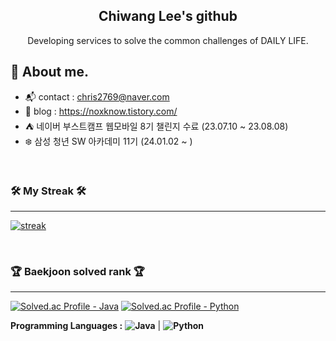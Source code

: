 <div align="center">
  
<h2> Chiwang Lee's github <a target="_blank" rel="noopener noreferrer" href="https://camo.githubusercontent.com/e8e7b06ecf583bc040eb60e44eb5b8e0ecc5421320a92929ce21522dbc34c891/68747470733a2f2f6d656469612e67697068792e636f6d2f6d656469612f6876524a434c467a6361737252346961377a2f67697068792e676966"></a> </h2> 
  
  Developing services to solve the common challenges of DAILY LIFE. <br>
  
</div>
  
</div>

## 💬 About me.
- :mailbox_with_mail: contact : chris2769@naver.com
- :city_sunrise: blog : https://noxknow.tistory.com/
- :tent: 네이버 부스트캠프 웹모바일 8기 챌린지 수료 (23.07.10 ~ 23.08.08)
- :snowflake: 삼성 청년 SW 아카데미 11기 (24.01.02 ~ )

<br/>



### 🛠️ My Streak 🛠️

---

[![streak](https://github-readme-streak-stats.herokuapp.com/?user=noxknow&theme=blueberry_duo)](https://github.com/noxknow)

<br/>

### <p>🏆 Baekjoon solved rank 🏆</p> 

---

[![Solved.ac Profile - Java](http://mazassumnida.wtf/api/v2/generate_badge?boj=noxknow)](https://solved.ac/noxknow)
[![Solved.ac Profile - Python](http://mazassumnida.wtf/api/v2/generate_badge?boj=chris2769)](https://solved.ac/chris2769) 

**Programming Languages :** **![Java](https://img.shields.io/badge/Java-orange?logo=java)** | **![Python](https://img.shields.io/badge/Python-blue?logo=python)**

</div>




